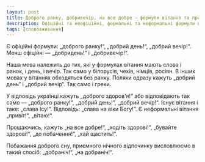 ```yaml
---
layout: post
title: Доброго ранку, добривечір, на все добре — формули вітання та прощання
description: Офіційні та неофіційні, формальні та неформальні формули вітання і прощання
tags: [слововживання]
---
```


<p>Є офіційні формули: „доброго ранку!“, „добрий день!“, „добрий вечір!“. Менш офіційні — „добридень!“ і „добривечір!“.</p>

<p>Наша мова належить до тих, які у формулах вітання мають слова і ранок, і день, і вечір. Так само у білорусів, чехів, німців, росіян. В інших мовах у вітаннях обходяться без ранку. Поляки одразу кажуть „добрий день“ і „добрий вечір“. Так само і греки.</p>

<p>У відповідь українці кажуть „доброго здоров'я!“ або відповідають так само — „доброго ранку!“, „добрий день!“, „добрий вечір!“. Існує вітання і таке: „слава Ісу!“. Відповідь: „слава на віки Богу!“. Є неформальні вітання „привіт!“, „вітаю!“.</p>

<p>Прощаючись, кажуть „на все добре!“, „ходіть здорові!“, „бувайте здорові!“, „до побачення!“, „хай щастить!“.</p>

<p>Побажання доброго сну, приємного нічного відпочинку висловлюємо в такий спосіб: „добраніч!“, „на добраніч!“.</p>
